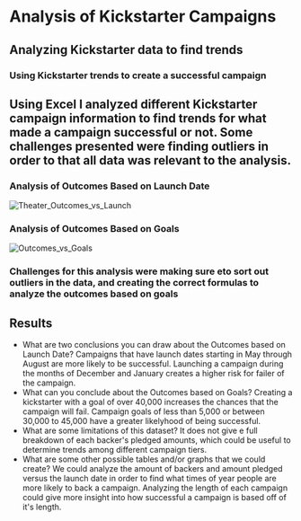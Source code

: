 # Analysis of Kickstarter Campaigns

## Analyzing Kickstarter data to find trends

### Using Kickstarter trends to create a successful campaign

## Using Excel I analyzed different Kickstarter campaign information to find trends for what made a campaign successful or not. Some challenges presented were finding outliers in order to that all data was relevant to the analysis. 

### Analysis of Outcomes Based on Launch Date
![Theater_Outcomes_vs_Launch](https://user-images.githubusercontent.com/107223650/175180973-c1250d8b-8c45-4e36-ba73-29dd5a839eda.png)

### Analysis of Outcomes Based on Goals
![Outcomes_vs_Goals](https://user-images.githubusercontent.com/107223650/175180967-e487a2a6-d225-45fa-af6f-9c3163c2bd24.png)

### Challenges for this analysis were making sure eto sort out outliers in the data, and creating the correct formulas to analyze the outcomes based on goals

## Results

- What are two conclusions you can draw about the Outcomes based on Launch Date?
Campaigns that have launch dates starting in May through August are more likely to be successful.
Launching a campaign during the months of December and January creates a higher risk for failer of the campaign.
- What can you conclude about the Outcomes based on Goals?
Creating a kickstarter with a goal of over 40,000 increases the chances that the campaign will fail.
Campaign goals of less than 5,000 or between 30,000 to 45,000 have a greater likelyhood of being successful.
- What are some limitations of this dataset?
It does not give e full breakdown of each backer's pledged amounts, which could be useful to determine trends among different campaign tiers. 
- What are some other possible tables and/or graphs that we could create?
We could analyze the amount of backers and amount pledged versus the launch date in order to find what times of year people are more likely to back a campaign. 
Analyzing the length of each campaign could give more insight into how successful a campaign is based off of it's length.
